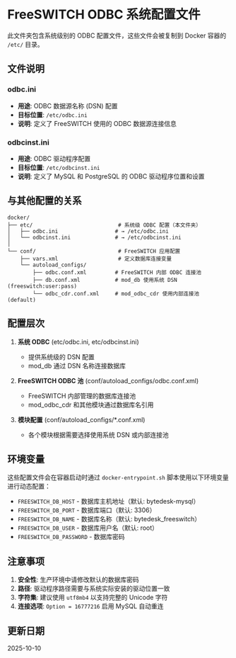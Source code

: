 # FreeSWITCH ODBC 系统配置文件

此文件夹包含系统级别的 ODBC 配置文件，这些文件会被复制到 Docker 容器的 `/etc/` 目录。

## 文件说明

### odbc.ini
- **用途**: ODBC 数据源名称 (DSN) 配置
- **目标位置**: `/etc/odbc.ini`
- **说明**: 定义了 FreeSWITCH 使用的 ODBC 数据源连接信息

### odbcinst.ini
- **用途**: ODBC 驱动程序配置
- **目标位置**: `/etc/odbcinst.ini`
- **说明**: 定义了 MySQL 和 PostgreSQL 的 ODBC 驱动程序位置和设置

## 与其他配置的关系

```
docker/
├── etc/                           # 系统级 ODBC 配置（本文件夹）
│   ├── odbc.ini                  # → /etc/odbc.ini
│   └── odbcinst.ini              # → /etc/odbcinst.ini
│
└── conf/                          # FreeSWITCH 应用配置
    ├── vars.xml                   # 定义数据库连接变量
    └── autoload_configs/
        ├── odbc.conf.xml         # FreeSWITCH 内部 ODBC 连接池
        ├── db.conf.xml           # mod_db 使用系统 DSN (freeswitch:user:pass)
        └── odbc_cdr.conf.xml     # mod_odbc_cdr 使用内部连接池 (default)
```

## 配置层次

1. **系统 ODBC** (etc/odbc.ini, etc/odbcinst.ini)
   - 提供系统级的 DSN 配置
   - mod_db 通过 DSN 名称连接数据库

2. **FreeSWITCH ODBC 池** (conf/autoload_configs/odbc.conf.xml)
   - FreeSWITCH 内部管理的数据库连接池
   - mod_odbc_cdr 和其他模块通过数据库名引用

3. **模块配置** (conf/autoload_configs/*.conf.xml)
   - 各个模块根据需要选择使用系统 DSN 或内部连接池

## 环境变量

这些配置文件会在容器启动时通过 `docker-entrypoint.sh` 脚本使用以下环境变量进行动态配置：

- `FREESWITCH_DB_HOST` - 数据库主机地址（默认: bytedesk-mysql）
- `FREESWITCH_DB_PORT` - 数据库端口（默认: 3306）
- `FREESWITCH_DB_NAME` - 数据库名称（默认: bytedesk_freeswitch）
- `FREESWITCH_DB_USER` - 数据库用户名（默认: root）
- `FREESWITCH_DB_PASSWORD` - 数据库密码

## 注意事项

1. **安全性**: 生产环境中请修改默认的数据库密码
2. **路径**: 驱动程序路径需要与系统实际安装的驱动位置一致
3. **字符集**: 建议使用 `utf8mb4` 以支持完整的 Unicode 字符
4. **连接选项**: `Option = 16777216` 启用 MySQL 自动重连

## 更新日期
2025-10-10
